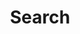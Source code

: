 ---
title: "Search"
layout: "search"
# url: "/archive"
# description: "Description for Search"
summary: "search"
placeholder: "Type something to search..."
---